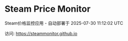 # Steam Price Monitor

Steam价格监控应用 - 自动部署于 2025-07-30 11:12:02 UTC

访问: https://steammonitor.github.io
